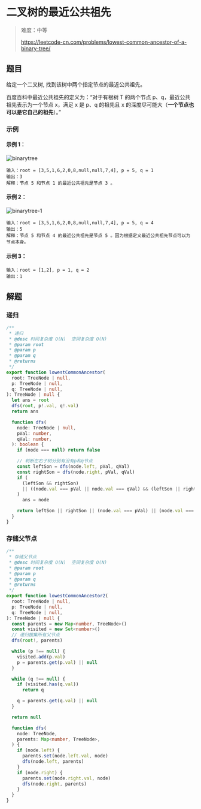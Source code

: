 # 二叉树的最近公共祖先

> 难度：中等
>
> https://leetcode-cn.com/problems/lowest-common-ancestor-of-a-binary-tree/

## 题目

给定一个二叉树, 找到该树中两个指定节点的最近公共祖先。

百度百科中最近公共祖先的定义为：“对于有根树 T 的两个节点 p、q，最近公共祖先表示为一个节点 x，满足 x 是 p、q 的祖先且 x 的深度尽可能大（**一个节点也可以是它自己的祖先**）。”

### 示例

#### 示例 1：

![binarytree](https://user-images.githubusercontent.com/54696834/162599027-b2b68017-991c-4b5b-ab5b-bb29b7d119c8.png)

```
输入：root = [3,5,1,6,2,0,8,null,null,7,4], p = 5, q = 1
输出：3
解释：节点 5 和节点 1 的最近公共祖先是节点 3 。
```

#### 示例 2：

![binarytree-1](https://user-images.githubusercontent.com/54696834/162599028-090d9ee9-85bb-47d4-abd1-84a544d9c5f1.png)

```
输入：root = [3,5,1,6,2,0,8,null,null,7,4], p = 5, q = 4
输出：5
解释：节点 5 和节点 4 的最近公共祖先是节点 5 。因为根据定义最近公共祖先节点可以为节点本身。
```

#### 示例 3：

```
输入：root = [1,2], p = 1, q = 2
输出：1
```

## 解题

### 递归

```ts
/**
 * 递归
 * @desc 时间复杂度 O(N)  空间复杂度 O(N)
 * @param root
 * @param p
 * @param q
 * @returns
 */
export function lowestCommonAncestor(
  root: TreeNode | null,
  p: TreeNode | null,
  q: TreeNode | null,
): TreeNode | null {
  let ans = root
  dfs(root, p!.val, q!.val)
  return ans

  function dfs(
    node: TreeNode | null,
    pVal: number,
    qVal: number,
  ): boolean {
    if (node === null) return false

    // 判断左右子树分别有没有p和q节点
    const leftSon = dfs(node.left, pVal, qVal)
    const rightSon = dfs(node.right, pVal, qVal)
    if (
      (leftSon && rightSon)
      || ((node.val === pVal || node.val === qVal) && (leftSon || rightSon))
    )
      ans = node

    return leftSon || rightSon || (node.val === pVal) || (node.val === qVal)
  }
}
```

### 存储父节点

```ts
/**
 * 存储父节点
 * @desc 时间复杂度 O(N)  空间复杂度 O(N)
 * @param root
 * @param p
 * @param q
 * @returns
 */
export function lowestCommonAncestor2(
  root: TreeNode | null,
  p: TreeNode | null,
  q: TreeNode | null,
): TreeNode | null {
  const parents = new Map<number, TreeNode>()
  const visited = new Set<number>()
  // 递归搜集所有父节点
  dfs(root!, parents)

  while (p !== null) {
    visited.add(p.val)
    p = parents.get(p.val) || null
  }

  while (q !== null) {
    if (visited.has(q.val))
      return q

    q = parents.get(q.val) || null
  }

  return null

  function dfs(
    node: TreeNode,
    parents: Map<number, TreeNode>,
  ) {
    if (node.left) {
      parents.set(node.left.val, node)
      dfs(node.left, parents)
    }
    if (node.right) {
      parents.set(node.right.val, node)
      dfs(node.right, parents)
    }
  }
}
```